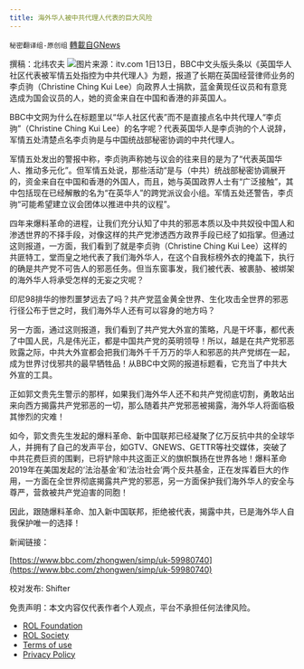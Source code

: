 ```yaml
---
title: 海外华人被中共代理人代表的巨大风险
---
```

`秘密翻译组-原创组` [轉載自GNews](https://gnews.org/zh-hans/1857586/)

撰稿：北纬农夫
![](https://assets.gnews.org/wp-content/uploads/2022/01/Screen-Shot-2022-01-13-at-8.29.15-PM.png)图片来源：itv.com
1日13日，BBC中文头版头条以《英国华人社区代表被军情五处指控为中共代理人》为题，报道了长期在英国经营律师业务的李贞驹（Christine Ching Kui Lee）向政界人士捐款，蓝金黄现任议员和有意竞选成为国会议员的人，她的资金来自在中国和香港的非英国人。

BBC中文网为什么在标题里以“华人社区代表”而不是直接点名中共代理人“李贞驹”（Christine Ching Kui Lee）的名字呢？代表英国华人是李贞驹的个人说辞，军情五处清楚点名李贞驹是与中国统战部秘密协调的中共代理人。

军情五处发出的警报中称，李贞驹声称她与议会的往来目的是为了“代表英国华人、推动多元化”。但军情五处说，那些活动“是与（中共）统战部秘密协调展开的，资金来自在中国和香港的外国人，而且，她与英国政界人士有“广泛接触”，其中包括现在已经解散的名为“在英华人”的跨党派议会小组。军情五处还警告，李贞驹“可能希望建立议会团体以推进中共的议程”。

四年来爆料革命的进程，让我们充分认知了中共的邪恶本质以及中共奴役中国人和渗透世界的不择手段，对像这样的共产党渗透西方政界手段已经了如指掌。但通过这则报道，一方面，我们看到了就是李贞驹（Christine Ching Kui Lee）这样的共匪特工，堂而皇之地代表了我们海外华人，在这个自我标榜外衣的掩盖下，执行的确是共产党不可告人的邪恶任务。但当东窗事发，我们被代表、被裹胁、被绑架的海外华人将承受怎样的无妄之灾呢？

印尼98排华的惨烈噩梦远去了吗？共产党蓝金黄全世界、生化攻击全世界的邪恶行径公布于世之时，我们海外华人还有可以容身的地方吗？

另一方面，通过这则报道，我们看到了共产党大外宣的策略，凡是干坏事，都代表了中国人民，凡是伟光正，都是中国共产党的英明领导！所以，越是在共产党邪恶败露之际，中共大外宣都会把我们海外千千万万的华人和邪恶的共产党绑在一起，成为世界讨伐邪共的最早牺牲品！从BBC中文网的报道标题看，它充当了中共大外宣的工具。

正如郭文贵先生警示的那样，如果我们海外华人还不和共产党彻底切割，勇敢站出来向西方揭露共产党邪恶的一切，那么随着共产党邪恶被揭露，海外华人将面临极其惨烈的灾难！

如今，郭文贵先生发起的爆料革命、新中国联邦已经凝聚了亿万反抗中共的全球华人，并拥有了自己的发声平台，如GTV、GNEWS、GETTR等社交媒体，突破了中共花费巨资的围剿，已将铲除中共这面正义的旗帜飘扬在世界各地！爆料革命2019年在美国发起的‘法治基金’和‘法治社会’两个反共基金，正在发挥着巨大的作用，一方面在全世界彻底揭露共产党的邪恶，另一方面保护我们海外华人的安全与尊严，营救被共产党迫害的同胞！

因此，跟随爆料革命、加入新中国联邦，拒绝被代表，揭露中共，已是海外华人自我保护唯一的选择！

新闻链接：

[https://www.bbc.com/zhongwen/simp/uk-59980740](https://www.bbc.com/zhongwen/simp/uk-59980740)

校对发布: Shifter

 

免责声明：本文内容仅代表作者个人观点，平台不承担任何法律风险。

- [ROL Foundation](https://rolfoundation.org/)
- [ROL Society](https://rolsociety.org/)
- [Terms of use](https://gnews.org/terms-of-use-3/)
- [Privacy Policy](https://gnews.org/privacy-policy/)
